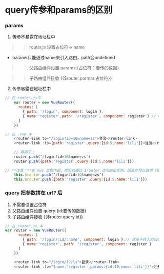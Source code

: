 # query传参和params的区别

### params    
1. 传参不暴露在地址栏中
>> router.js 设置占位符-> name
- params只能通过name来引入路由，path会undefined
>> 父路由组件设置 params:{占位符：要传的数据}

>> 子路由组件接收 {{$router.parmar.占位符}}
2. 传参暴露在地址栏中


```js
// 在 router.js中
    var router = new VueRouter({
      routes: [
        { path: '/login', component: login },
        { name:'register',path: '/register', component: register } // name 或 path
      ]
    })
```
```js
// 在 .vue 中
    <router-link to="/login?id=10&name=zs">登录</router-link>
    <router-link :to={path:'register',query:{id:5,name:'lili'}}>注册</router-link>
    
    // 等同于：
	router.push(‘/login?id=10&name=zs’)
	router.push({path:'register',query:{id:5,name:'lili'}})
	
// **注意：**在 Vue 实例内部，你可以通过 $router 访问路由实例。因此你可以调用 this.$router.push。
	this.$router.push(‘/login?id=10&name=zs’)
	this.$router.push({path:'register',query:{id:5,name:'lili'}})
```


### query  把参数拼在 url? 后
1. 不需要设置占位符
2. 父路由组件设置 query:{id:要传的数据}
3. 子路由组件接收 {{$router.query.id}}


```js
// 在 router.js 中
var router = new VueRouter({
      routes: [
        { path: '/login/:id/:name', component: login },// 这里不传入对应的参数（:/id） 刷新页面 参数会消失
        { name:'register', path: '/register', component: register }
      ]
    })
```
```js
    <router-link to="/login/12/ls">登录</router-link>
    <router-link :to="{name:'register',params:{id:10,name:'lili'}}">注册</router-link>
```
